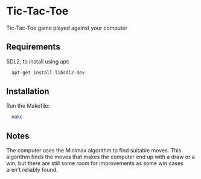# Tic-Tac-Toe
Tic-Tac-Toe game played against your computer

## Requirements
SDL2, to install using apt:
```bash
  apt-get install libsdl2-dev
```

## Installation
Run the Makefile:
```bash
  make
```

## Notes
The computer uses the Minimax algorithm to find suitable moves.
This algorithm finds the moves that makes the computer end up with a draw or a win,
but there are still some room for improvements as some win cases aren't reliably found.

